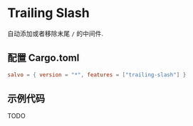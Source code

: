 # Trailing Slash

自动添加或者移除末尾 `/` 的中间件.

## 配置 Cargo.toml

```toml
salvo = { version = "*", features = ["trailing-slash"] }
```

## 示例代码
TODO